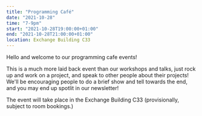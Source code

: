```yaml
---
title: "Programming Café"
date: "2021-10-28"
time: "7-9pm"
start: "2021-10-28T19:00:00+01:00"
end: "2021-10-28T21:00:00+01:00"
location: Exchange Building C33
---
```


Hello and welcome to our programming cafe events!

This is a much more laid back event than our workshops and talks, just rock up and work on a project, and speak to other people about their projects!
We'll be encouraging people to do a brief show and tell towards the end, and you may end up spotlit in our newsletter!

The event will take place in the Exchange Building C33 (provisionally, subject to room bookings.)
